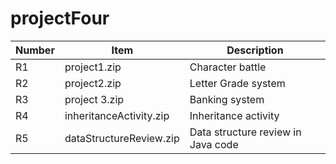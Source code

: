 # projectFour
|Number|Item|Description|
|---|---|---|
|R1|project1.zip|Character battle|
|R2|project2.zip|Letter Grade system|
|R3|project 3.zip|Banking system|
|R4|inheritanceActivity.zip|Inheritance activity|
|R5|dataStructureReview.zip|Data structure review in Java code|
